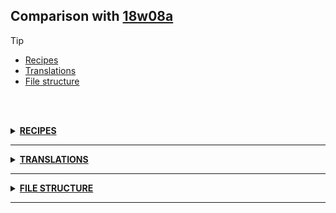 ## Comparison with [18w08a](https://github.com/PixiGeko/Minecraft-generated-data/tree/18w08a)

> [!TIP]
> - [Recipes](#recipes)
> - [Translations](#translations)
> - [File structure](#file-structure)

<br/><br/>
<details><summary><b><ins>RECIPES</ins></b><a name="recipes"></a></summary>
<br/>
<details>
<summary>
🗒️ List
</summary>

```diff
+ dried_kelp_block.json
+ dried_kelp_from_smelting.json
```

</details>
<details>
<summary>
dried_kelp.json
</summary>

```
Type: smelting -> crafting_shapeless
Result: dried_kelp x1 -> dried_kelp x9
```

</details>
</details>
<hr/>
<details><summary><b><ins>TRANSLATIONS</ins></b><a name="translations"></a></summary>
<br/>
<details>
<summary>
Keys
</summary>

```diff
+ item.minecraft.cod_bucket: Cod Bucket
+ item.minecraft.cod_mob_spawn_egg: Spawn Cod
+ item.minecraft.puffer_fish_spawn_egg: Spawn Puffer Fish
+ item.minecraft.pufferfish_bucket: Puffer Fish Bucket
+ item.minecraft.salmon_bucket: Salmon Bucket
+ item.minecraft.salmon_mob_spawn_egg: Spawn Salmon
```

</details>
</details>
<hr/>
<details><summary><b><ins>FILE STRUCTURE</ins></b><a name="file-structure"></a></summary>
<br/>
<details>
<summary>
data
</summary>

```diff
+ minecraft/advancements/recipes/building_blocks/dried_kelp_block.json
+ minecraft/advancements/recipes/food/dried_kelp_from_smelting.json
+ minecraft/loot_tables/entities/cod_mob.json
+ minecraft/loot_tables/entities/puffer_fish.json
+ minecraft/loot_tables/entities/salmon_mob.json
+ minecraft/recipes/dried_kelp_block.json
+ minecraft/recipes/dried_kelp_from_smelting.json
```

</details>
<details>
<summary>
assets
</summary>

```diff
+ minecraft/models/item/cod_bucket.json
+ minecraft/models/item/cod_mob_spawn_egg.json
+ minecraft/models/item/puffer_fish_spawn_egg.json
+ minecraft/models/item/pufferfish_bucket.json
+ minecraft/models/item/salmon_bucket.json
+ minecraft/models/item/salmon_mob_spawn_egg.json
+ minecraft/textures/entity/fish/cod_mob.png
+ minecraft/textures/entity/fish/pufferfish.png
+ minecraft/textures/entity/fish/salmon_mob.png
+ minecraft/textures/items/clownfish_bucket.png
+ minecraft/textures/items/cod_bucket.png
+ minecraft/textures/items/fish_pufferfish_raw.png
+ minecraft/textures/items/pufferfish_bucket.png
+ minecraft/textures/items/salmon_bucket.png
```

</details>
</details>
<hr/>